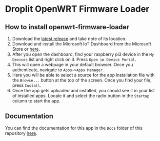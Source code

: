 # Droplit OpenWRT Firmware Loader

## How to install openwrt-firmware-loader

1. Download the [latest release](https://github.com/droplit/openwrt-firmware-loader/releases/latest) and take note of its location.
2. Download and install the Microsoft IoT Dashboard from the Microsoft Store or [here](https://docs.microsoft.com/en-us/windows/iot-core/connect-your-device/iotdashboard).
3. After you open the dashboard, find your raspberry pi3 device in the `My Devices` list and right click on it. Press `Open in Device Portal`.
4. This will open a webpage in your default browser. Once you authenticate, navigate to `Apps->Apps Manager`.
5. Here you will be able to select a source for the app installation file with the `Browse...` button at the top of the screen. Once you find your file, press `Install`.
6. Once the app gets uploaded and installed, you should see it in your list of installed apps. Locate it and select the radio button in the `Startup` column to start the app.


## Documentation

You can find the documentation for this app in the `Docs` folder of this repository [here](https://github.com/droplit/openwrt-firmware-loader/tree/master/Docs).
